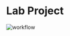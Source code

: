 # Lab Project

![workflow](https://github.com/Romasav/lab_project/actions/workflows/main.yml/badge.svg)
